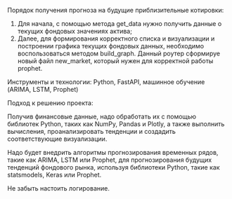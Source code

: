 Порядок получения прогноза на будущие приблизительные котировки:
1. Для начала, с помощью метода get_data нужно получить данные о текущих 
   фондовых значениях актива;
2. Далее, для формирования корректного списка и визуализации и построении 
   графика текущих фондовых данных, необходимо воспользоваться методом 
   build_graph. Данный роутер сформируе новый файл new_market, который 
   нужен для корректной работы prophet.




Инструменты и технологии: Python, FastAPI, машинное обучение 
(ARIMA, LSTM, Prophet)

Подход к решению проекта:

Получив финансовые данные, надо обработать
их с помощью библиотек Python, таких как NumPy, Pandas и Plotly, а 
также выполнить вычисления, проанализировать тенденции и создадить 
соответствующие визуализации.

Надо будет внедрить алгоритмы 
прогнозирования временных рядов, такие как ARIMA, LSTM или Prophet, 
для прогнозирования будущих тенденций фондового рынка, используя 
библиотеки Python, такие как statsmodels, Keras или Prophet. 


Не забыть настоить логирование.
